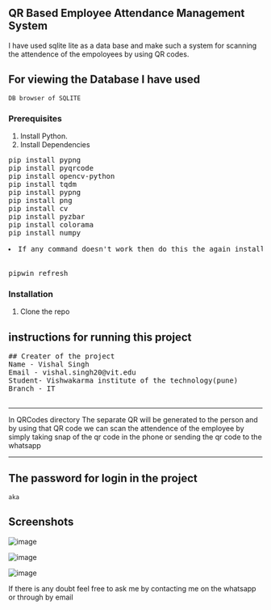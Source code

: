 <!-- GETTING STARTED -->
## QR Based Employee Attendance Management System

 
I have used sqlite lite as a data base and make such a system for scanning the attendence of the empoloyees by using QR codes. 

## For viewing the Database I have used 
```
DB browser of SQLITE
```

### Prerequisites
1. Install Python.
2. Install Dependencies

<pre>
pip install pypng
pip install pyqrcode
pip install opencv-python
pip install tqdm
pip install pypng
pip install png
pip install cv
pip install pyzbar
pip install colorama
pip install numpy

<li>If any command doesn't work then do this the again install it</li>

pipwin refresh
</pre>
### Installation
1. Clone the repo
## instructions for running this project
  

<pre>
## Creater of the project
Name - Vishal Singh
Email - vishal.singh20@vit.edu
Student- Vishwakarma institute of the technology(pune)
Branch - IT
 
</pre>
---
In QRCodes directory The separate QR will be generated to the person and by using that QR code we can scan the attendence of the employee by simply taking snap of the qr code in the phone or sending the qr code to the whatsapp 

---

## The  password for login in the project

```
aka
```
## Screenshots

![image](https://user-images.githubusercontent.com/90970004/219342913-a6751b94-ed40-4eee-b73e-6268da11cfe9.png)

![image](https://user-images.githubusercontent.com/90970004/219342992-314ea3c9-0cc7-4975-8884-6f76a19b1804.png)

![image](https://user-images.githubusercontent.com/90970004/219343030-3df6d5cb-826b-4eed-8510-89455ab94c73.png)


  If there is any doubt feel free to ask me by contacting me on the whatsapp or through by email
